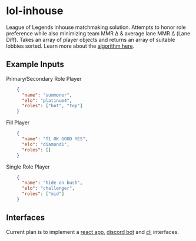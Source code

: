 # lol-inhouse

League of Legends inhouse matchmaking solution. Attempts to honor role preference while also minimizing team MMR Δ & average lane MMR Δ (Lane Diff). Takes an array of player objects and returns an array of suitable lobbies sorted. Learn more about the [algorithm here](/module/README.md).

## Example Inputs

Primary/Secondary Role Player
```json
    {
      "name": "summoner",
      "elo": "platinum4",
      "roles": ["bot", "top"]
    }
```
Fill Player
```json
    {
      "name": "T1 OK GOOD YES",
      "elo": "diamond1",
      "roles": []
    }
```
Single Role Player
```json
    {
      "name": "hide on bush",
      "elo": "challenger",
      "roles": ["mid"]
    }
```

## Interfaces

Current plan is to implement a [react app](/app/README.md), [discord bot](/bot/README.md) and [cli](/cli/README.md) interfaces.